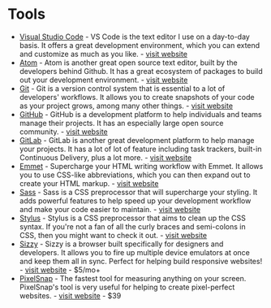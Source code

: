 # Tools

- [Visual Studio Code](https://code.visualstudio.com/) - VS Code is the text editor I use on a day-to-day basis. It offers a great development environment, which you can extend and customize as much as you like. - [visit website](https://code.visualstudio.com/)
- [Atom](https://atom.io/) - Atom is another great open source text editor, built by the developers behind Github. It has a great ecosystem of packages to build out your development environment. - [visit website](https://atom.io/)
- [Git](https://git-scm.com/) - Git is a version control system that is essential to a lot of developers' workflows. It allows you to create snapshots of your code as your project grows, among many other things. - [visit website](https://git-scm.com/)
- [GitHub](https://github.com/) - GitHub is a development platform to help individuals and teams manage their projects. It has an especially large open source community. - [visit website](https://github.com/)
- [GitLab](https://gitlab.com/) - GitLab is another great development platform to help manage your projects. It has a lot of lot of feature including task trackers, built-in Continuous Delivery, plus a lot more. - [visit website](https://gitlab.com/)
- [Emmet](https://emmet.io/) - Supercharge your HTML writing workflow with Emmet. It allows you to use CSS-like abbreviations, which you can then expand out to create your HTML markup. - [visit website](https://emmet.io/)
- [Sass](https://sass-lang.com/) - Sass is a CSS preprocessor that will supercharge your styling. It adds powerful features to help speed up your development workflow and make your code easier to maintain. - [visit website](https://sass-lang.com/)
- [Stylus](http://stylus-lang.com/) - Stylus is a CSS preprocessor that aims to clean up the CSS syntax. If you're not a fan of all the curly braces and semi-colons in CSS, then you might want to check it out. - [visit website](http://stylus-lang.com/)
- [Sizzy](https://sizzy.co/) - Sizzy is a browser built specifically for designers and developers. It allows you to fire up multiple device emulators at once and keep them all in sync. Perfect for helping build responsive websites! - [visit website](https://sizzy.co/) - \$5/mo+
- [PixelSnap](https://getpixelsnap.com/) - The fastest tool for measuring anything on your screen. PixelSnap's tool is very useful for helping to create pixel-perfect websites. - [visit website](https://getpixelsnap.com/) - \$39
